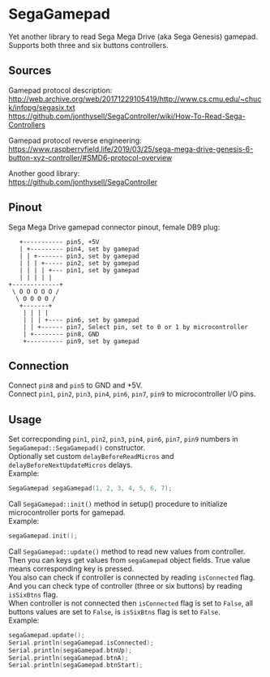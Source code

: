 
# SegaGamepad  

Yet another library to read Sega Mega Drive (aka Sega Genesis) gamepad.  
Supports both three and six buttons controllers.  

## Sources  

Gamepad protocol description:  
http://web.archive.org/web/20171229105419/http://www.cs.cmu.edu/~chuck/infopg/segasix.txt  
https://github.com/jonthysell/SegaController/wiki/How-To-Read-Sega-Controllers

Gamepad protocol reverse engineering:  
https://www.raspberryfield.life/2019/03/25/sega-mega-drive-genesis-6-button-xyz-controller/#SMD6-protocol-overview  

Another good library:  
https://github.com/jonthysell/SegaController  

## Pinout  
Sega Mega Drive gamepad connector pinout, female DB9 plug:  

````
   +----------- pin5, +5V
   | +--------- pin4, set by gamepad            
   | | +------- pin3, set by gamepad  
   | | | +----- pin2, set by gamepad   
   | | | | +--- pin1, set by gamepad
   | | | | |            
+-------------+             
 \ O O O O O /                
  \ O O O O /                  
   +-------+                 
    | | | |
    | | | +---- pin6, set by gamepad
    | | +------ pin7, Select pin, set to 0 or 1 by microcontroller        
    | +-------- pin8, GND
    +---------- pin9, set by gamepad         
````

## Connection                                

Connect `pin8` and `pin5` to GND and +5V.   
Connect `pin1`, `pin2`, `pin3`, `pin4`, `pin6`, `pin7`, `pin9` to microcontroller I/O pins.            

## Usage  

Set correcponding `pin1`, `pin2`, `pin3`, `pin4`, `pin6`, `pin7`, `pin9` numbers in `SegaGamepad::SegaGamepad()` constructor.  
Optionally set custom `delayBeforeReadMicros` and `delayBeforeNextUpdateMicros` delays.  
Example:  
````C++
SegaGamepad segaGamepad(1, 2, 3, 4, 5, 6, 7);
````

Call `SegaGamepad::init()` method in setup() procedure to initialize microcontroller ports for gamepad.  
Example:  
````C++
segaGamepad.init(); 
```` 

Call `SegaGamepad::update()` method to read new values from controller.  
Then you can keys get values from `segaGamepad` object fields. True value means corresponding key is pressed.  
You also can check if controller is connected by reading `isConnected` flag.  
And you can check type of controller (three or six buttons) by reading `isSixBtns` flag.  
When controller is not connected then `isConnected` flag is set to `False`, all buttons values are set to `False`, is `isSixBtns` flag is set to `False`.  
Example:  
````C++
segaGamepad.update();
Serial.println(segaGamepad.isConnected);
Serial.println(segaGamepad.btnUp);
Serial.println(segaGamepad.btnA);
Serial.println(segaGamepad.btnStart);
````      
